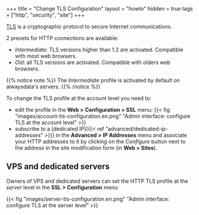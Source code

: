 +++
title = "Change TLS Configuration"
layout = "howto"
hidden = true
tags = ["http", "security", "site"]
+++

[TLS](https://en.wikipedia.org/wiki/Transport_Layer_Security) is a cryptographic protocol to secure Internet communications.

2 presets for HTTP connections are available:

- _Intermediate_: TLS versions higher than 1.2 are activated. Compatible with most web browsers.
- _Old_: all TLS versions are activated. Compatible with olders web browsers.

{{% notice note %}}
The _Intermediate_ profile is activated by default on alwaysdata's servers.
{{% /notice %}}

To change the TLS profile at the account level you need to:

- edit the profile in the **Web > Configuration > SSL** menu:
{{< fig "images/account-tls-configuration.en.png" "Admin interface: configure TLS at the account level" >}}
- subscribe to a [dedicated IP]({{< ref "advanced/dedicated-ip-addresses" >}}) in the **Advanced > IP Addresses** menu and associate your HTTP addresses to it by clicking on the *Configure* button next to the address in the site modification form (in **Web > Sites**).

## VPS and dedicated servers

Owners of VPS and dedicated servers can set the HTTP TLS profile at the _server_ level in the **SSL > Configuration** menu:

{{< fig "images/server-tls-configuration.en.png" "Admin interface: configure TLS at the server level" >}}
